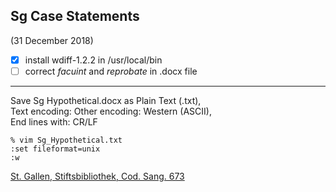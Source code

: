 ## Sg Case Statements

(31 December 2018)

- [x] install wdiff-1.2.2 in /usr/local/bin
- [ ] correct _facuint_ and _reprobate_ in .docx file
---
Save Sg Hypothetical.docx as Plain Text (.txt),\
Text encoding: Other encoding: Western (ASCII),\
End lines with: CR/LF
```
% vim Sg_Hypothetical.txt
:set fileformat=unix
:w
```
[St. Gallen, Stiftsbibliothek, Cod. Sang. 673](https://www.e-codices.unifr.ch/en/csg/0673)

